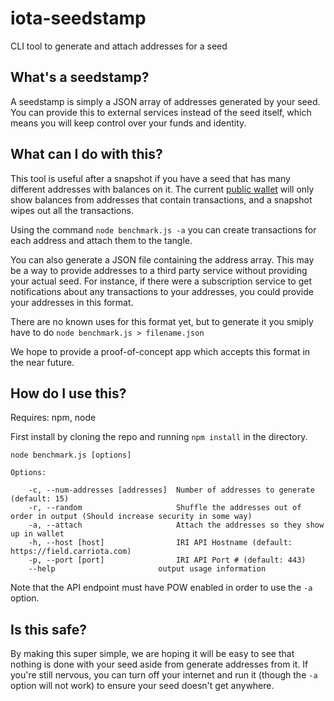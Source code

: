 # iota-seedstamp

CLI tool to generate and attach addresses for a seed

## What's a seedstamp?

A seedstamp is simply a JSON array of addresses generated by your seed. You can provide this to external services instead of the seed itself, which means you will keep control over your funds and identity.

## What can I do with this?

This tool is useful after a snapshot if you have a seed that has many different addresses with balances on it. The current [public wallet](https://github.com/iotaledger/wallet) will only show balances from addresses that contain transactions, and a snapshot wipes out all the transactions.

Using the command `node benchmark.js -a` you can create transactions for each address and attach them to the tangle.

You can also generate a JSON file containing the address array. This may be a way to provide addresses to a third party service without providing your actual seed. For instance, if there were a subscription service to get notifications about any transactions to your addresses, you could provide your addresses in this format.

There are no known uses for this format yet, but to generate it you smiply have to do `node benchmark.js > filename.json`

We hope to provide a proof-of-concept app which accepts this format in the near future.

## How do I use this?

Requires: npm, node

First install by cloning the repo and running `npm install` in the directory.

`node benchmark.js [options]`

```
Options:

    -c, --num-addresses [addresses]  Number of addresses to generate (default: 15)
    -r, --random                     Shuffle the addresses out of order in output (Should increase security in some way)
    -a, --attach                     Attach the addresses so they show up in wallet
    -h, --host [host]                IRI API Hostname (default: https://field.carriota.com)
    -p, --port [port]                IRI API Port # (default: 443)
    --help                       output usage information
```
Note that the API endpoint must have POW enabled in order to use the `-a` option.

## Is this safe?

By making this super simple, we are hoping it will be easy to see that nothing is done with your seed aside from generate addresses from it.  If you're still nervous, you can turn off your internet and run it (though the `-a` option will not work) to ensure your seed doesn't get anywhere.
